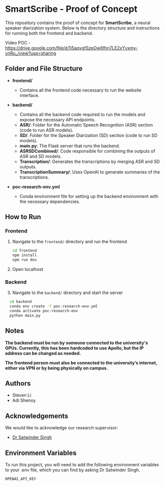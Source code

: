 # SmartScribe - Proof of Concept

This repository contains the proof of concept for **SmartScribe**, a neural speaker diarization system. Below is the directory structure and instructions for running both the frontend and backend.

Video POC - https://drive.google.com/file/d/1i5aqygfSzeOw6fhn7LE2xYvxmy-vnRo_/view?usp=sharing

## Folder and File Structure

- **frontend/**
  - Contains all the frontend code necessary to run the website interface.

- **backend/**
  - Contains all the backend code required to run the models and expose the necessary API endpoints.
  - **ASR/**: Folder for the Automatic Speech Recognition (ASR) section (code to run ASR models).
  - **SD/**: Folder for the Speaker Diarization (SD) section (code to run SD models).
  - **main.py**: The Flask server that runs the backend.
  - **ASRSDCombined/**: Code responsible for combining the outputs of ASR and SD models.
  - **Transcription/**: Generates the transcriptions by merging ASR and SD outputs.
  - **TranscriptionSummary/**: Uses OpenAI to generate summaries of the transcriptions.

- **poc-research-env.yml**
  - Conda environment file for setting up the backend environment with the necessary dependencies.

## How to Run

### Frontend

1. Navigate to the `frontend/` directory and run the frontend
   ```bash
   cd frontend
   npm install
   npm run dev
   ```
2. Open localhost

### Backend

3. Navigate to the `backend/` directory and start the server
 ```bash
   cd backend
   conda env create -f poc-research-env.yml
   conda activate poc-research-env
   python main.py
   ```

## Notes ##


**The backend must be run by someone connected to the university's GPUs. Currently, this has been hardcoded to use Apollo, but the IP address can be changed as needed.**



**The frontend person must also be connected to the university’s internet, either via VPN or by being physically on campus.**


## Authors

- Steven Li
- Adi Shenoy


## Acknowledgements

We would like to acknowledge our research supervisor: 
 - [Dr Satwinder Singh](https://profiles.auckland.ac.nz/satwinder-singh)



## Environment Variables

To run this project, you will need to add the following environment variables to your .env file, which you can find by asking Dr Satwinder Singh. 

`OPENAI_API_KEY`

